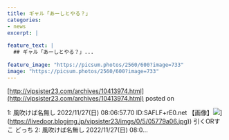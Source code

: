 ```yaml
---
title: ギャル「あーしとやる？」
categories:
- news
excerpt: |
  
feature_text: |
  ## ギャル「あーしとやる？」...
  
feature_image: "https://picsum.photos/2560/600?image=733"
image: "https://picsum.photos/2560/600?image=733"
---
```


[http://vipsister23.com/archives/10413974.html](http://vipsister23.com/archives/10413974.html)
posted on 

<!--more-->

1: 風吹けば名無し 2022/11/27(日) 08:06:57.70 ID:SAFLF+rE0.net 【画像】![](https://livedoor.blogimg.jp/vipsister23/imgs/d/2/d26a8058.jpg[https://livedoor.blogimg.jp/vipsister23/imgs/0/5/05779a06.jpg)](https://livedoor.blogimg.jp/vipsister23/imgs/0/5/05779a06.jpg)) 引くORすこ どっち 2: 風吹けば名無し 2022/11/27(日) 08:0...
